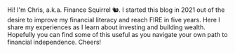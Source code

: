 Hi! I'm Chris, a.k.a. Finance Squirrel 🐿️. I started this blog in 2021 out of the desire to improve my financial literacy and reach FIRE in five years. Here I share my experiences as I learn about investing and building wealth. Hopefully you can find some of this useful as you navigate your own path to financial independence. Cheers!
